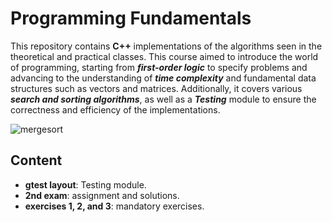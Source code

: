 # Programming Fundamentals

This repository contains **C++** implementations of the algorithms seen in the theoretical and practical classes. This course aimed to introduce the world of programming, starting from **_first-order logic_** to specify problems and advancing to the understanding of **_time complexity_** and fundamental data structures such as vectors and matrices. Additionally, it covers various **_search and sorting algorithms_**, as well as a **_Testing_** module to ensure the correctness and efficiency of the implementations.

![mergesort](https://www.explainxkcd.com/wiki/images/5/59/algorithms.png)
## Content

- **gtest layout**: Testing module.
- **2nd exam**: assignment and solutions.
- **exercises 1, 2, and 3**: mandatory exercises.
